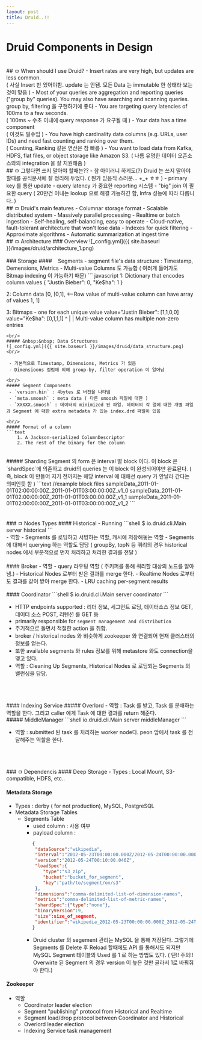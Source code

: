 ```yaml
---
layout: post
title: Druid..!!
---
```


# Druid Components in Design

<br/>
## ㅁ When should I use Druid?
 - Insert rates are very high, but updates are less common. <br/>
 ( 사실 Insert 만 있어야함. update 는 안됌. 모든 Data 는 immutable 한 상태라 보는 것이 맞음 )
 - Most of your queries are aggregation and reporting queries ("group by" queries). You may also have searching and scanning queries. <br/>
 group by, filtering 을 구현하기에 좋다
 - You are targeting query latencies of 100ms to a few seconds. <br/>
( 100ms ~ 수초 이내에 query response 가 요구될 때 )
 - Your data has a time component <br/>
 ( 이것도 필수임 )
  - You have high cardinality data columns (e.g. URLs, user IDs) and need fast counting and ranking over them. <br/> ( Counting, Ranking 같은 연산은 참 빠름 )
  - You want to load data from Kafka, HDFS, flat files, or object storage like Amazon S3. ( 나름 유명한 데이터 오픈소스와의 integration 을 잘 지원해줌 )

<br/>
## ㅁ 그렇다면 쓰지 말아야 할때는??
 - 참 아이러니 하게도(?) Druid 는 쓰지 말아야 할때를 공식문서에 잘 정리해 두었다. ( 뭔가 믿음직 스러운... +_+ ㅎㅎ )
 - primary key 를 통한 update 
 - query latency 가 중요한 reporting 시스템
 - "big" join 이 필요한 query ( 20만건 이내는 lookup 으로 해결 가능하긴 함, Infra 성능에 따라 다릅니다. )

<br/>
## ㅁ Druid's main features
 - Columnar storage format
 - Scalable distributed system
 - Massively parallel processing
 - Realtime or batch ingestion
 - Self-healing, self-balancing, easy to operate
 - Cloud-native, fault-tolerant architecture that won't lose data
 - Indexes for quick filtering
 - Approximate algorithms
 - Automatic summarization at ingest time

<br/>
## ㅁ Architecture
### Overview
![_config.yml]({{ site.baseurl }}/images/druid/architecture_1.png) <br/>

<br/>
### Storage
#### &nbsp;&nbsp; Segments
 - segment file's data structure : Timestamp, Demensions, Metrics
 - Multi-value Columns 도 가능함 ( 여러개 들어가도 Bitmap indexing 이 가능하기 때문)
``` javascript
1: Dictionary that encodes column values
  {
    "Justin Bieber": 0,
    "Ke$ha":         1
  }

2: Column data
  [0,
   [0,1],  <--Row value of multi-value column can have array of values
   1,
   1]

3: Bitmaps - one for each unique value
  value="Justin Bieber": [1,1,0,0]
  value="Ke$ha":         [0,1,1,1]
                            ^
                            |
                            |
    Multi-value column has multiple non-zero entries
```
<br/>
##### &nbsp;&nbsp; Data Structures
![_config.yml]({{ site.baseurl }}/images/druid/data_structure.png) <br/>
 
 - 기본적으로 Timestamp, Dimensions, Metrics 가 있음
 - Dimensioons 컬럼에 의해 group-by, filter operation 이 일어남

<br/>
##### Segment Components
 - `version.bin` : 4bytes 로 버전을 나타냄
 - `meta.smoosh` : meta data ( 다른 smoosh 파일에 대한 )
 - `XXXXX.smoosh` : 데이터의 minimized 된 파일. 데이터의 각 열에 대한 개별 파일과 Segment 에 대한 extra metadata 가 있는 index.drd 파일이 있음

<br/>
##### Format of a column
```text
    1. A Jackson-serialized ColumnDescriptor
    2. The rest of the binary for the column
```

<br/>
##### Sharding
Segment 의 form 은 interval 별 block 이다. 이 block 은 `shardSpec`에 의존하고 druid의 queries 는 이 block 이 완성되어야만 완료된다. ( 즉, block 이 만들어 지기 전까지는 해당 interval 에 대해선 query 가 안날라 간다는 의미인듯 함 )
```text
//example block files
sampleData_2011-01-01T02:00:00:00Z_2011-01-01T03:00:00:00Z_v1_0
sampleData_2011-01-01T02:00:00:00Z_2011-01-01T03:00:00:00Z_v1_1
sampleData_2011-01-01T02:00:00:00Z_2011-01-01T03:00:00:00Z_v1_2
```

<br/>
<br/>
<br/>
### ㅁ Nodes Types
#### Historical
 - Running
```shell
$ io.druid.cli.Main server historical
```
<br/>
 - 역할
    - Segments 를 로딩하고 서빙하는 역할, 캐시에 저장해놓는 역할
    - Segments 에 대해서 querying 하는 역할도 담당 ( groupBy, topN 등 쿼리의 경우 historical nodes 에서 부분적으로 먼저 처리하고 처리한 결과를 전달 )


<br/>
<br/>
#### Broker
 - 역할
    - query 라우팅 역할 ( 주키퍼를 통해 쿼리할 대상의 노드를 알아냄.)
    - Historical Nodes 로부터 받은 결과를 merge 한다.
    - Realtime Nodes 로부터도 결과를 같이 받아 merge 한다.
    - LRU caching per-segment results


<br/>
<br/>
#### Coordinator
```shell
 $ io.druid.cli.Main server coordinator
```

 - HTTP endpoints supported : 리더 정보, 세그먼트 로딩, 데이터소스 정보 GET, 데이터 소스 POST, 리텐션 룰 GET 등
 - primarily responsible for `segment management and distribution`
 - 주기적으로 돌면서 적절한 action 을 취함.
 - broker / historical nodes 와 비슷하게 zookeeper 와 연결되어 현재 클러스터의 정보를 얻는다.
 - 또한 available segments 와 rules 정보를 위해 metastore 와도 connection을 맺고 있다. 
 - 역할 : Cleaning Up Segments, Historical Nodes 로 로딩되는 Segments 의 밸런싱을 담당.

<br/>
<br/>
<br/>
#### Indexing Service
##### Overlord
 - 역할 : Task 를 받고, Task 를 분배하는 역할을 한다. 그리고 caller 에게 Task 에 대한 결과를 return 해준다.

<br/>
##### MiddleManager
```shell
io.druid.cli.Main server middleManager
```

 - 역할 : submitted 된 task 를 처리하는 worker node다. peon 앞에서 task 를 전달해주는 역할을 한다.
<br/>


<br/>
<br/>
### ㅁ Dependencis
#### Deep Storage
 - Types : Local Mount, S3-compatible, HDFS, etc..
<br/>

#### Metadata Storage
 - Types : derby ( for not production), MySQL, PostgreSQL
 - Metadata Storage Tables
     + Segments Table
         * used column : 사용 여부
         * payload column : 
         ```json 
            {
             "dataSource":"wikipedia",
             "interval":"2012-05-23T00:00:00.000Z/2012-05-24T00:00:00.000Z",
             "version":"2012-05-24T00:10:00.046Z",
             "loadSpec":{
                "type":"s3_zip",
                "bucket":"bucket_for_segment",
                "key":"path/to/segment/on/s3"
             },
             "dimensions":"comma-delimited-list-of-dimension-names",
             "metrics":"comma-delimited-list-of-metric-names",
             "shardSpec":{"type":"none"},
             "binaryVersion":9,
             "size":size_of_segment,
             "identifier":"wikipedia_2012-05-23T00:00:00.000Z_2012-05-24T00:00:00.000Z_2012-05-23T00:10:00.046Z"
            }
         ```
         * Druid cluster 의 segement 관리는 MySQL 을 통해 저장된다. 그렇기에 Segments 를 Delete 후 Reload 할때에도 API 를 통해서도 되지만 MySQL Segment 테이블의 Used 를 1 로 하는 방법도 있다. ( 단!! 주의!! Overwirte 된 Segment 의 경우 version 이 높은 것만 골라서 1로 바꿔줘야 한다.)
#### Zookeeper
 - 역할
    - Coordinator leader election
    - Segment "publishing" protocol from Historical and Realtime
    - Segment load/drop protocol between Coordinator and Historical
    - Overlord leader election
    - Indexing Service task management


